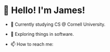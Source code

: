  # :wave: Hello! I'm James!

- :bear: Currently studying CS @ Cornell University.

- :seedling: Exploring things in software.

- :mailbox: How to reach me: 
